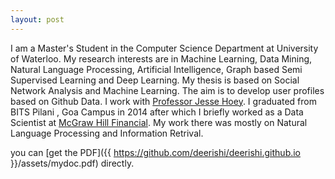 ```yaml
---
layout: post
---
```





I am a Master's Student in the Computer Science Department at University of Waterloo. My research interests are in Machine Learning, Data Mining, Natural Language Processing, Artificial Intelligence, Graph based Semi Supervised Learning and Deep Learning. My thesis is based on Social Network Analysis and Machine Learning. The aim is to develop user profiles based on Github Data. I work with [Professor Jesse Hoey](https://cs.uwaterloo.ca/~jhoey/). 
I graduated from BITS Pilani , Goa Campus in 2014 after which I briefly worked as a Data Scientist at [McGraw Hill Financial](https://www.spcapitaliq.com/). My work there was mostly on Natural Language Processing and Information Retrival.
 
you can [get the PDF]({{ https://github.com/deerishi/deerishi.github.io }}/assets/mydoc.pdf) directly.

 

